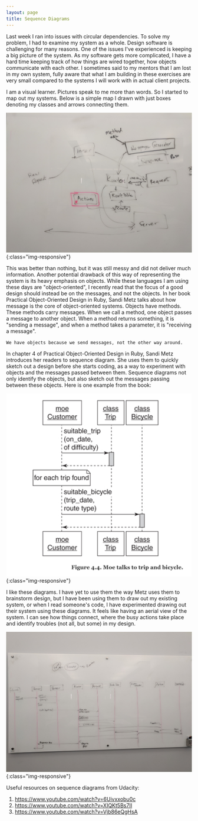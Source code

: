```yaml
---
layout: page
title: Sequence Diagrams
---
```


Last week I ran into issues with circular dependencies. To solve my problem, I had to examine my system as a whole. Design software is challenging for many reasons. One of the issues I've experienced is keeping a big picture of the system. As my software gets more complicated, I have a hard time keeping track of how things are wired together, how objects communicate with each other. I sometimes said to my mentors that I am lost in my own system, fully aware that what I am building in these exercises are very small compared to the systems I will work with in actual client projects.

I am a visual learner. Pictures speak to me more than words. So I started to map out my systems. Below is a simple map I drawn with just boxes denoting my classes and arrows connecting them.

![](/images/server.jpg){:class="img-responsive"}

This was better than nothing, but it was still messy and did not deliver much information. Another potential drawback of this way of representing the system is its heavy emphasis on objects. While these languages I am using these days are "object-oriented", I recently read that the focus of a good design should instead be on the messages, and not the objects. In her book Practical Object-Oriented Design in Ruby, Sandi Metz talks about how message is the core of object-oriented systems. Objects have methods. These methods carry messages. When we call a method, one object passes a message to another object. When a method returns something, it is "sending a message", and when a method takes a parameter, it is "receiving a message".

```
We have objects because we send messages, not the other way around.
```

In chapter 4 of Practical Object-Oriented Design in Ruby, Sandi Metz introduces her readers to sequence diagram. She uses them to quickly sketch out a design before she starts coding, as a way to experiment with objects and the messages passed between them. Sequence diagrams not only identify the objects, but also sketch out the messages passing between these objects. Here is one example from the book:

![](/images/DemoDiagram.png){:class="img-responsive"}

I like these diagrams. I have yet to use them the way Metz uses them to brainstorm design, but I have been using them to draw out my existing system, or when I read someone's code, I have experimented drawing out their system using these diagrams. It feels like having an aerial view of the system. I can see how things connect, where the busy actions take place and identify troubles (not all, but some) in my design.

![](/images/serverDiagram.jpg){:class="img-responsive"}

Useful resources on sequence diagrams from Udacity:
1. https://www.youtube.com/watch?v=6Uivxxobu0c
2. https://www.youtube.com/watch?v=XIQKt5Bs7II
3. https://www.youtube.com/watch?v=Vjb86eQgHsA
